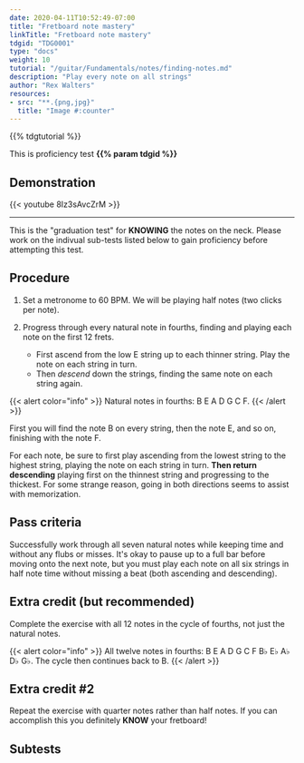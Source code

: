```yaml
---
date: 2020-04-11T10:52:49-07:00
title: "Fretboard note mastery"
linkTitle: "Fretboard note mastery"
tdgid: "TDG0001"
type: "docs"
weight: 10
tutorial: "/guitar/Fundamentals/notes/finding-notes.md"
description: "Play every note on all strings"
author: "Rex Walters"
resources:
- src: "**.{png,jpg}"
  title: "Image #:counter"
---
```


{{% tdgtutorial %}}

This is proficiency test **{{% param tdgid %}}**

## Demonstration

{{< youtube 8Iz3sAvcZrM  >}}

---

This is the "graduation test" for **KNOWING** the notes on the neck. Please work on the indivual sub-tests listed below to gain proficiency before attempting this test.

## Procedure

1. Set a metronome to 60 BPM. We will be playing half notes (two clicks per note).

2. Progress through every natural note in fourths, finding and playing each note on the first 12 frets.

    * First ascend from the low E string up to each thinner string. Play the note on each string in turn.
    * Then *descend* down the strings, finding the same note on each string again.

{{< alert color="info" >}}
Natural notes in fourths: B E A D G C F.
{{< /alert >}}

First you will find the note B on every string, then the note E, and so on, finishing with the note F.

For each note, be sure to first play ascending from the lowest string to the highest string, playing the note on each string in turn. **Then return descending** playing first on the thinnest string and progressing to the thickest. For some strange reason, going in both directions seems to assist with memorization.

## Pass criteria

Successfully work through all seven natural notes while keeping time and without any flubs or misses. It's okay to pause up to a full bar before moving onto the next note, but you must play each note on all six strings in half note time without missing a beat (both ascending and descending).

## Extra credit (but recommended)

Complete the exercise with all 12 notes in the cycle of fourths, not just the natural notes.

{{< alert color="info" >}}
All twelve notes in fourths: B E A D G C F B&flat; E&flat; A&flat; D&flat; G&flat;. The cycle then continues back to B.
{{< /alert >}}

## Extra credit #2

Repeat the exercise with quarter notes rather than half notes. If you can accomplish this you definitely **KNOW** your fretboard!

## Subtests
